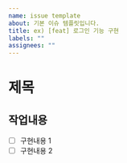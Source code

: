 ```yaml
---
name: issue template
about: 기본 이슈 템플릿입니다.
title: ex) [feat] 로그인 기능 구현
labels: ""
assignees: ""
---
```


# 제목

## 작업내용

- [ ] 구현내용 1
- [ ] 구현내용 2
